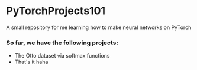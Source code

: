 # PyTorchProjects101
A small repository for me learning how to make neural networks on PyTorch

### So far, we have the following projects:
- The Otto dataset via softmax functions
- That's it haha
